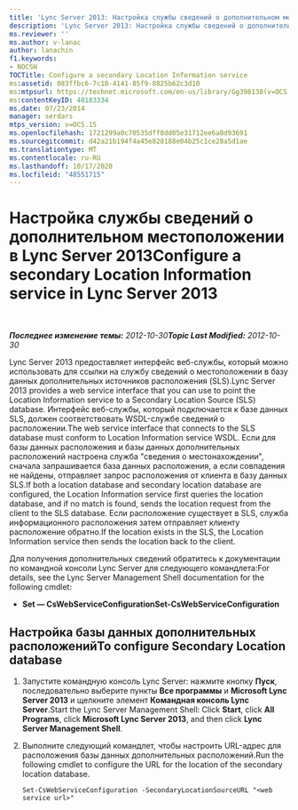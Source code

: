 ```yaml
---
title: 'Lync Server 2013: Настройка службы сведений о дополнительном местоположении'
description: 'Lync Server 2013: Настройка службы сведений о дополнительном местоположении.'
ms.reviewer: ''
ms.author: v-lanac
author: lanachin
f1.keywords:
- NOCSH
TOCTitle: Configure a secondary Location Information service
ms:assetid: 083ffbc6-7c18-4141-85f9-8825b62c3d10
ms:mtpsurl: https://technet.microsoft.com/en-us/library/Gg398138(v=OCS.15)
ms:contentKeyID: 48183334
ms.date: 07/23/2014
manager: serdars
mtps_version: v=OCS.15
ms.openlocfilehash: 1721299a0c70535dff8dd05e31712ee6a8d93691
ms.sourcegitcommit: d42a21b194f4a45e828188e04b25c1ce28a5d1ae
ms.translationtype: MT
ms.contentlocale: ru-RU
ms.lasthandoff: 10/17/2020
ms.locfileid: "48551715"
---
```

# <a name="configure-a-secondary-location-information-service-in-lync-server-2013"></a><span data-ttu-id="895c3-103">Настройка службы сведений о дополнительном местоположении в Lync Server 2013</span><span class="sxs-lookup"><span data-stu-id="895c3-103">Configure a secondary Location Information service in Lync Server 2013</span></span>

<div data-xmlns="http://www.w3.org/1999/xhtml">

<div class="topic" data-xmlns="http://www.w3.org/1999/xhtml" data-msxsl="urn:schemas-microsoft-com:xslt" data-cs="https://msdn.microsoft.com/">

<div data-asp="https://msdn2.microsoft.com/asp">



</div>

<div id="mainSection">

<div id="mainBody">

<span> </span>

<span data-ttu-id="895c3-104">_**Последнее изменение темы:** 2012-10-30_</span><span class="sxs-lookup"><span data-stu-id="895c3-104">_**Topic Last Modified:** 2012-10-30_</span></span>

<span data-ttu-id="895c3-105">Lync Server 2013 предоставляет интерфейс веб-службы, который можно использовать для ссылки на службу сведений о местоположении в базу данных дополнительных источников расположения (SLS).</span><span class="sxs-lookup"><span data-stu-id="895c3-105">Lync Server 2013 provides a web service interface that you can use to point the Location Information service to a Secondary Location Source (SLS) database.</span></span> <span data-ttu-id="895c3-106">Интерфейс веб-службы, который подключается к базе данных SLS, должен соответствовать WSDL-службе сведений о расположении.</span><span class="sxs-lookup"><span data-stu-id="895c3-106">The web service interface that connects to the SLS database must conform to Location Information service WSDL.</span></span> <span data-ttu-id="895c3-107">Если для базы данных расположения и базы данных дополнительных расположений настроена служба "сведения о местонахождении", сначала запрашивается база данных расположения, а если совпадения не найдены, отправляет запрос расположения от клиента в базу данных SLS.</span><span class="sxs-lookup"><span data-stu-id="895c3-107">If both a location database and secondary location database are configured, the Location Information service first queries the location database, and if no match is found, sends the location request from the client to the SLS database.</span></span> <span data-ttu-id="895c3-108">Если расположение существует в SLS, служба информационного расположения затем отправляет клиенту расположение обратно.</span><span class="sxs-lookup"><span data-stu-id="895c3-108">If the location exists in the SLS, the Location Information service then sends the location back to the client.</span></span>

<span data-ttu-id="895c3-109">Для получения дополнительных сведений обратитесь к документации по командной консоли Lync Server для следующего командлета:</span><span class="sxs-lookup"><span data-stu-id="895c3-109">For details, see the Lync Server Management Shell documentation for the following cmdlet:</span></span>

  - <span data-ttu-id="895c3-110">**Set — CsWebServiceConfiguration**</span><span class="sxs-lookup"><span data-stu-id="895c3-110">**Set-CsWebServiceConfiguration**</span></span>

<div>

## <a name="to-configure-secondary-location-database"></a><span data-ttu-id="895c3-111">Настройка базы данных дополнительных расположений</span><span class="sxs-lookup"><span data-stu-id="895c3-111">To configure Secondary Location database</span></span>

1.  <span data-ttu-id="895c3-112">Запустите командную консоль Lync Server: нажмите кнопку **Пуск**, последовательно выберите пункты **Все программы** и **Microsoft Lync Server 2013** и щелкните элемент **Командная консоль Lync Server**.</span><span class="sxs-lookup"><span data-stu-id="895c3-112">Start the Lync Server Management Shell: Click **Start**, click **All Programs**, click **Microsoft Lync Server 2013**, and then click **Lync Server Management Shell**.</span></span>

2.  <span data-ttu-id="895c3-113">Выполните следующий командлет, чтобы настроить URL-адрес для расположения базы данных дополнительных расположений.</span><span class="sxs-lookup"><span data-stu-id="895c3-113">Run the following cmdlet to configure the URL for the location of the secondary location database.</span></span>
    
        Set-CsWebServiceConfiguration -SecondaryLocationSourceURL "<web service url>" 

</div>

</div>

<span> </span>

</div>

</div>

</div>

